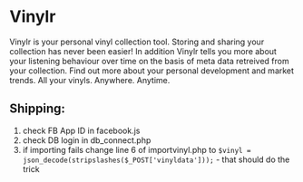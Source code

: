# Vinylr

Vinylr is your personal vinyl collection tool. Storing and sharing your collection has never been easier! In addition Vinylr tells you more about your listening behaviour over time on the basis of meta data retreived from your collection. Find out more about your personal development and market trends. All your vinyls. Anywhere. Anytime.

## Shipping:

1. check FB App ID in facebook.js
2. check DB login in db_connect.php
3. if importing fails change line 6 of importvinyl.php to ```$vinyl = json_decode(stripslashes($_POST['vinyldata']));``` - that should do the trick 